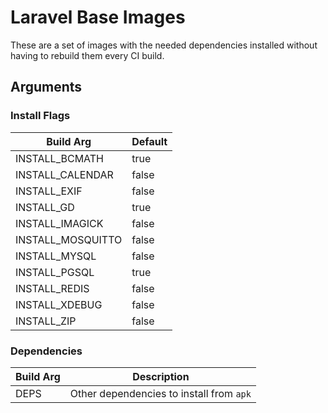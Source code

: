 # Laravel Base Images

These are a set of images with the needed dependencies installed without having to rebuild them every CI build.


## Arguments

### Install Flags

| Build Arg         | Default |
|-------------------|---------|
| INSTALL_BCMATH    | true    |
| INSTALL_CALENDAR  | false   |
| INSTALL_EXIF      | false   |
| INSTALL_GD        | true    |
| INSTALL_IMAGICK   | false   |
| INSTALL_MOSQUITTO | false   |
| INSTALL_MYSQL     | false   |
| INSTALL_PGSQL     | true    |
| INSTALL_REDIS     | false   |
| INSTALL_XDEBUG    | false   |
| INSTALL_ZIP       | false   |

### Dependencies

| Build Arg | Description                              |
|-----------|------------------------------------------|
| DEPS      | Other dependencies to install from `apk` |
